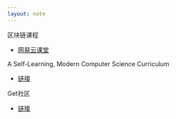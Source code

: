```yaml
---
layout: note
---
```


区块链课程
- [网易云课堂](https://study.163.com/course/courseMain.htm?courseId=1006145002&share=2&shareId=400000000626083&utm_source=weibo&utm_medium=webShare&utm_campaign=share&utm_content=courseIntro&_trace_c_p_k2_=499f09c864aa4010948d75a82cdf727d)


A Self-Learning, Modern Computer Science Curriculum
- [链接](https://functionalcs.github.io/curriculum/)


Get社区
- [链接](http://get.ftqq.com/)